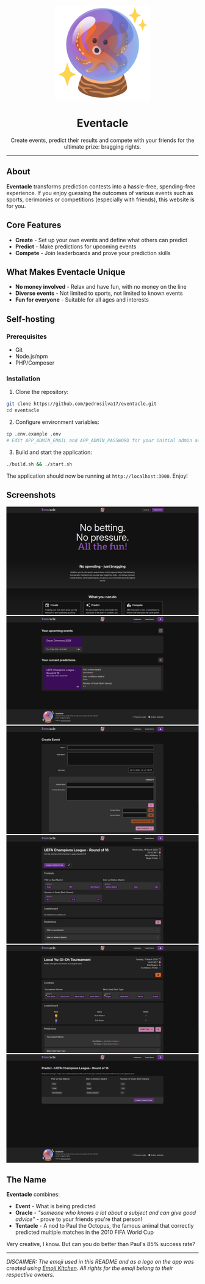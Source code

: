 <div align="center">
    <img src="public/images/eventacle-logo-small.png" alt="Eventacle Logo" width="250"/>
</div>

<h1 align="center"> Eventacle </h1>
<p align="center">Create events, predict their results and compete with your friends for the ultimate prize: bragging rights.</p>

------

## About

**Eventacle** transforms prediction contests into a hassle-free, spending-free experience. If you enjoy guessing the outcomes of various events such as sports, cerimonies or competitions (especially with friends), this website is for you.

## Core Features

- **Create** - Set up your own events and define what others can predict
- **Predict** - Make predictions for upcoming events
- **Compete** - Join leaderboards and prove your prediction skills

## What Makes Eventacle Unique

- **No money involved** - Relax and have fun, with no money on the line
- **Diverse events** - Not limited to sports, not limited to known events
- **Fun for everyone** - Suitable for all ages and interests

## Self-hosting

### Prerequisites

- Git
- Node.js/npm
- PHP/Composer

### Installation

1. Clone the repository:
```bash
git clone https://github.com/pedrosilva17/eventacle.git
cd eventacle
```

2. Configure environment variables:
```bash
cp .env.example .env
# Edit APP_ADMIN_EMAIL and APP_ADMIN_PASSWORD for your initial admin account
```

3. Build and start the application:
```bash
./build.sh && ./start.sh
```

The application should now be running at `http://localhost:3000`. Enjoy!

## Screenshots

![Home Page](screenshots/home-page.png)
![Home Page](screenshots/dashboard-page.png)
![Home Page](screenshots/create-event-page.png)
![Home Page](screenshots/event-page.png)
![Home Page](screenshots/event-page-2.png)
![Home Page](screenshots/predict-page.png)

## The Name

**Eventacle** combines:
- **Event** - What is being predicted
- **Oracle** - _"someone who knows a lot about a subject and can give good advice"_ - prove to your friends you're that person!
- **Tentacle** - A nod to Paul the Octopus, the famous animal that correctly predicted multiple matches in the 2010 FIFA World Cup

Very creative, I know. But can you do better than Paul's 85% success rate?

---
_DISCAIMER: The emoji used in this README and as a logo on the app was created using [Emoji Kitchen](https://emoji.kitchen/). All rights for the emoji belong to their respective owners._